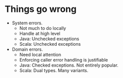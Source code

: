 # Things go wrong

* System errors. 
  - Not much to do locally
  - Handle at high level
  - Java: Unchecked exceptions
  - Scala: Unchecked exceptions
* Domain errors. 
  - Need local attention
  - Enforcing caller error handling is justifiable
  - Java: Checked exceptions. Not entirely popular.
  - Scala: Dual types. Many variants. 
